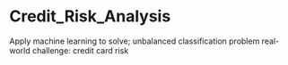 # Credit_Risk_Analysis
Apply machine learning to solve; unbalanced classification problem real-world challenge: credit card risk
